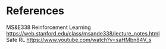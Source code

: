 # References  
  
MS&E338 Reinforcement Learning https://web.stanford.edu/class/msande338/lecture_notes.html  
Safe RL https://www.youtube.com/watch?v=saHMbn84V_s  

